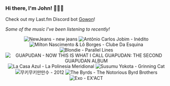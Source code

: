 ### Hi there, I'm John! 🏄🏻‍♂️

Check out my Last.fm Discord bot [Gowon](http://gowon.ca)!

_Some of the music I've been listening to recently!_


<!-- lastfm -->
<p align="center"><img src="https://lastfm.freetls.fastly.net/i/u/64s/026e88ed24b4902ffb8c492674904504.png" title="NewJeans - new jeans"> <img src="https://lastfm.freetls.fastly.net/i/u/64s/92a8b0170cc1eaacc20416ebe6893681.jpg" title="Antônio Carlos Jobim - Inédito"> <img src="https://lastfm.freetls.fastly.net/i/u/64s/5b22cc989bbaf84209be03c3750b7675.jpg" title="Milton Nascimento & Lô Borges - Clube Da Esquina"> <img src="https://lastfm.freetls.fastly.net/i/u/64s/d26cc0092f9b4cdf99d1e582755ec824.png" title="Blondie - Parallel Lines"> <img src="https://lastfm.freetls.fastly.net/i/u/64s/0dea918065aa85d265dd46093f14f3aa.jpg" title="GUAPUDAN - NOW THIS IS WHAT I CALL GUAPUDAN: THE SECOND GUAPUDAN ALBUM"> <img src="https://lastfm.freetls.fastly.net/i/u/64s/e04d824b2d764487ac2f23cf55523d55.png" title="La Casa Azul - La Polinesia Meridional"> <img src="https://lastfm.freetls.fastly.net/i/u/64s/2a4f3b96505d483f82aa5e3e4874888c.png" title="Susumu Yokota - Grinning Cat"> <img src="https://lastfm.freetls.fastly.net/i/u/64s/9ad851df2a594b29a8faa40c9f43f84c.png" title="무키무키만만수 - 2012"> <img src="https://lastfm.freetls.fastly.net/i/u/64s/367eacc60b5046b2c6700923294af742.png" title="The Byrds - The Notorious Byrd Brothers"> <img src="https://lastfm.freetls.fastly.net/i/u/64s/b2455c36997636ccbe12455953fd4a6a.png" title="Exo - EX'ACT"> </p>
